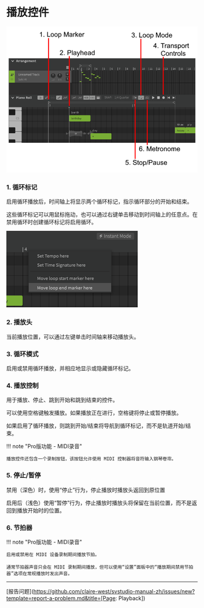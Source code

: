 # 播放控件

![播放控件](../img/quickstart/playback-controls.png)

### 1. 循环标记
启用循环播放后，时间轴上将显示两个循环标记，指示循环部分的开始和结束。

这些循环标记可以用鼠标拖动，也可以通过右键单击移动到时间轴上的任意点。在禁用循环时创建循环标记将启用循环。

![Moving Loop Markers](../img/quickstart/create-loop-marker.png)

### 2. 播放头
当前播放位置，可以通过左键单击时间轴来移动播放头。

### 3. 循环模式
启用或禁用循环播放，并相应地显示或隐藏循环标记。

### 4. 播放控制
用于播放、停止、跳到开始和跳到结束的控件。

可以使用空格键触发播放。如果播放正在进行，空格键将停止或暂停播放。

如果启用了循环播放，则跳到开始/结束将导航到循环标记，而不是轨道开始/结束。


!!! note "Pro版功能 - MIDI录音"

    播放控件还包含一个录制按钮，该按钮允许使用 MIDI 控制器将音符输入钢琴卷帘。

### 5. 停止/暂停
禁用（深色）时，使用“停止”行为，停止播放时播放头返回到原位置

启用后（浅色）使用“暂停”行为，停止播放时播放头将保留在当前位置，而不是返回到播放开始时的位置。

### 6. 节拍器
!!! note "Pro版功能 - MIDI录音"

    启用或禁用在 MIDI 设备录制期间播放节拍。

    通常节拍器声音只会在 MIDI 录制期间播放，但可以使用“设置”面板中的“播放期间禁用节拍器”选项在常规播放时发出声音。

---

[报告问题](https://github.com/claire-west/svstudio-manual-zh/issues/new?template=report-a-problem.md&title=[Page: Playback])